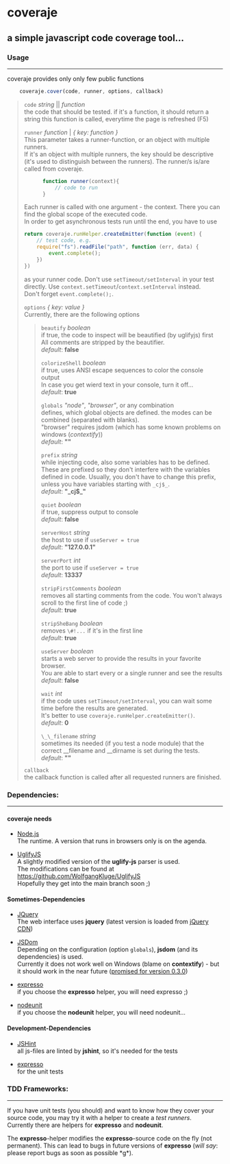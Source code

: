 #  coveraje
## a simple javascript code coverage tool...

### Usage 

---------------
coveraje provides only only few public functions

```javascript
    coveraje.cover(code, runner, options, callback)
```
> 
> `code` _string_ || _function_  
>     the code that should be tested.
>     if it's a function, it should return a string
>     this function is called, everytime the page is refreshed (F5)
> 
> `runner` _function_ | _{ key: function }_  
>     This parameter takes a runner-function, or an object with multiple runners.  
>     If it's an object with multiple runners, the key should be descriptive (it's used to distinguish between the runners). The runner/s is/are called from coveraje.
>     
>   ```javascript
>         function runner(context){
>             // code to run
>         }
>   ```
>   Each runner is called with one argument - the context. There you can find the global scope of the executed code.  
>   In order to get asynchronous tests run until the end, you have to use
>   
>   ```javascript
>   return coveraje.runHelper.createEmitter(function (event) {
>       // test code, e.g.
>       require("fs").readFile("path", function (err, data) {
>           event.complete();
>       })
>   })
>   ```
>   as your runner code. Don't use `setTimeout/setInterval` in your test directly. Use `context.setTimeout`/`context.setInterval` instead.  
>   Don't forget `event.complete();`.
>   
> `options` _{ key: value }_  
> Currently, there are the following options  
> 
> > `beautify` _boolean_  
> >     if true, the code to inspect will be beautified (by uglifyjs) first  
> >     All comments are stripped by the beautifier.  
> >     _default_: __false__  
> > 
> > `colorizeShell` _boolean_  
> >     if true, uses ANSI escape sequences to color the console output  
> >     In case you get wierd text in your console, turn it off...  
> >     _default_: __true__  
> > 
> > `globals` _"node"_, _"browser"_, or any combination  
> >     defines, which global objects are defined. the modes can be combined (separated with blanks).  
> >     "browser" requires jsdom (which has some known problems on windows (*contextify*))  
> >     _default_: __""__  
> > 
> > `prefix` _string_  
> >     while injecting code, also some variables has to be defined. These are prefixed so they don't interfere with the variables defined in code. Usually, you don't have to change this prefix, unless you have variables starting with `_cj$_`.  
> >     _default_: __"\_cj$\_"__  
> > 
> > `quiet` _boolean_  
> >     if true, suppress output to console  
> >     _default_: __false__  
> > 
> > `serverHost` _string_  
> >     the host to use if `useServer = true`  
> >     _default_: __"127.0.0.1"__  
> > 
> > `serverPort` _int_  
> >     the port to use if `useServer = true`  
> >     _default_: __13337__  
> > 
> > `stripFirstComments` _boolean_  
> >     removes all starting comments from the code. You won't always scroll to the first line of code ;)  
> >     _default_: __true__  
> > 
> > `stripSheBang` _boolean_  
> >     removes `\#!...` if it's in the first line  
> >     _default_: __true__  
> > 
> > `useServer` _boolean_  
> >     starts a web server to provide the results in your favorite browser.  
> >     You are able to start every or a single runner and see the results  
> >     _default_: __false__  
> > 
> > `wait` _int_  
> >     if the code uses `setTimeout/setInterval`, you can wait some time before the results are generated.  
> >     It's better to use `coveraje.runHelper.createEmitter()`.  
> >     _default_: __0__  
> > 
> > `\_\_filename` _string_  
> >     sometimes its needed (if you test a node module) that the correct \_\_filename and \_\_dirname is set during the tests.  
> >     _default_: __""__  
>
> `callback`  
> the callback function is called after all requested runners are finished.  

###  Dependencies:

---------------
#### coveraje needs

* [Node.js](http://nodejs.org/)  
  The runtime. A version that runs in browsers only is on the agenda.  

* [UglifyJS](https://github.com/mishoo/UglifyJS)  
  A slightly modified version of the __uglify-js__ parser is used.  
  The modifications can be found at https://github.com/WolfgangKluge/UglifyJS  
  Hopefully they get into the main branch soon ;)  

#### Sometimes-Dependencies

* [JQuery](http://jquery.com/)  
  The web interface uses __jquery__ (latest version is loaded from [jQuery CDN](http://code.jquery.com/))  

* [JSDom](https://github.com/tmpvar/jsdom)  
  Depending on the configuration (option `globals`), __jsdom__ (and its dependencies) is used.  
  Currently it does not work well on Windows (blame on __contextify__) - but it should work in the near future ([promised for version 0.3.0](http://groups.google.com/group/jsdom/browse_thread/thread/b3102ac36f281891))  

* [expresso](http://visionmedia.github.com/expresso/)  
  if you choose the __expresso__ helper, you will need expresso ;)  
  
* [nodeunit](https://github.com/caolan/nodeunit)  
  if you choose the __nodeunit__ helper, you will need nodeunit...  

#### Development-Dependencies

* [JSHint](http://jshint.com/)  
  all js-files are linted by __jshint__, so it's needed for the tests  

* [expresso](http://visionmedia.github.com/expresso/)  
  for the unit tests  

###  TDD Frameworks:

---------------
If you have unit tests (you should) and want to know how they cover your source code, you may try it with a helper to create a _test runners_.  
Currently there are helpers for __expresso__ and __nodeunit__.  

The __expresso__-helper modifies the __expresso__-source code on the fly (not permanent). This can lead to bugs in future versions of __expresso__ (_will say_: please report bugs as soon as possible \*g\*).  
